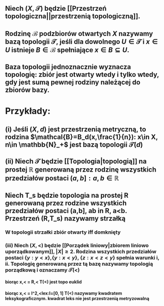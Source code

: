 ## Niech $(X,\mathcal{T})$ będzie [[Przestrzeń topologiczna||przestrzenią topologiczną]].
## Rodzinę $\mathcal{B}$ podzbiorów otwartych $X$ nazywamy **bazą topologii $\mathcal{T}$**, jeśli dla dowolnego $U\in\mathcal{T}$ i $x\in{U}$ istnieje $B\in\mathcal{B}$ spełniające $x\in B \subseteq U$.
## Baza topologii jednoznacznie wyznacza topologię: zbiór jest otwarty wtedy i tylko wtedy,  gdy jest sumą pewnej rodziny należącej do zbiorów bazy.

# **Przykłady**:
## (i) Jeśli $(X,d)$ jest przestrzenią metryczną, to rodzina $\mathcal{B}=B_d(x,\frac{1}{n}): x\in X, n\in \mathbb{N}_+$ jest bazą topologii $\mathcal{T}(d)$
## (ii) Niech $\mathcal{T}$ będzie [[Topologia|topologią]] na prostej $\mathbb{R}$ generowaną przez rodzinę wszystkich przedziałów postaci $(a,b]:a,b\in\mathbb{R}$
## Niech T_s będzie topologia na prostej R generowaną przez rodzine wszystkich przedziałów postaci (a,b], ab in R, a<b. Przestrzeń (R,T_s) nazywamy strzałką
### W topologii strzałki zbiór otwarty iff domknięty
### (iii) Niech $(X,<)$ będzie [[Porządek liniowy|zbiorem liniowo uporządkowanym]], $|X|\geq2$. Rodzina wszystkich przedziałów postaci $\{y:y<x\},$$\{y:x<y\}$, $\{z:x<z<y\}$ spełnia warunki i, ii. Topologię generowaną przez tą bazę nazywamy **topologią porządkową** i oznaczamy $\mathcal{T}(<)$
#### biorąc x,< = R,< T(<) jest topo euklid
#### biorąc x,< = l^2,<lex:l=$[0,1]$ T(<) nazywamy kwadratem leksykograficznym. kwadrat leks nie jest przestrzenią metryzowalną